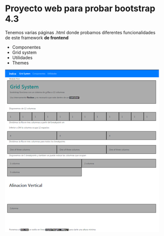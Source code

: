 # Proyecto web para probar bootstrap 4.3

Tenemos varias páginas .html donde probamos diferentes funcionalidades de este framework **de frontend**

- Componentes
- Grid system
- Utilidades
- Themes

![Alt text](https://github.com/JosebaMerino/Bootstrap4/blob/master/Captura.png)